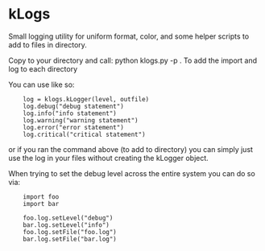 # kLogs
Small logging utility for uniform format, color, and some helper scripts to add to files in directory.

Copy to your directory and call:
python klogs.py -p .
To add the import and log to each directory

You can use like so:
```
    log = klogs.kLogger(level, outfile)
    log.debug("debug statement")
    log.info("info statement")
    log.warning("warning statement")
    log.error("error statement")
    log.critical("critical statement")
```
or if you ran the command above (to add to directory) you can simply just use the log in your files without creating
the kLogger object.

When trying to set the debug level across the entire system you can do so via:
```
    import foo
    import bar
 
    foo.log.setLevel("debug")
    bar.log.setLevel("info")
    foo.log.setFile("foo.log")
    bar.log.setFile("bar.log")
```
